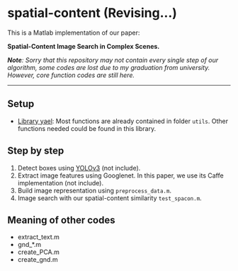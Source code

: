 # spatial-content (Revising...)
This is a Matlab implementation of our paper: 

**Spatial-Content Image Search in Complex Scenes.**

***Note**: Sorry that this repository may not contain every single step of our algorithm, some codes are lost due to my graduation from university. However, core function codes are still here.*
***

## Setup
* [Library yael][1]: Most functions are already contained in folder `utils`. Other functions needed could be found in this library.

## Step by step
1. Detect boxes using [YOLOv3][2] (not include). 
2. Extract image features using Googlenet. In this paper, we use its Caffe implementation (not include).
3. Build image representation using `preprocess_data.m`.
4. Image search with our spatial-content similarity `test_spacon.m`.

## Meaning of other codes
* extract_text.m
* gnd_\*.m
* create_PCA.m
* create_gnd.m

[1]: https://gforge.inria.fr/projects/yael/ "yael home"
[2]: https://pjreddie.com/darknet/yolo/ "YOLO"

